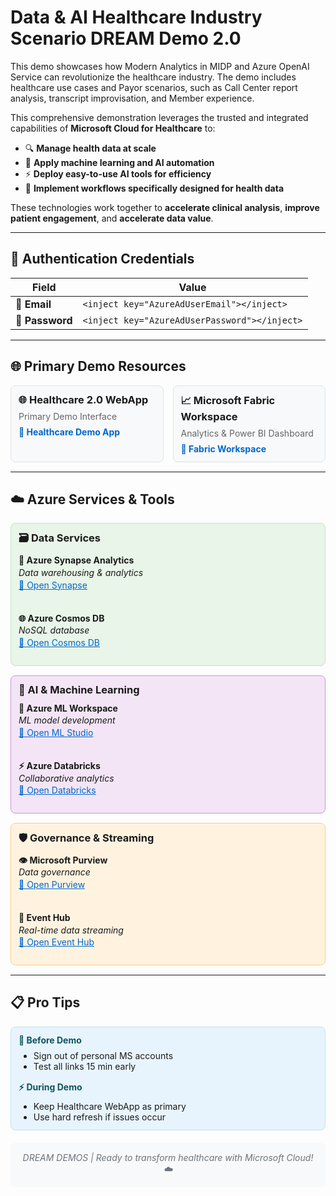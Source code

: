 # Data & AI Healthcare Industry Scenario DREAM Demo 2.0

This demo showcases how Modern Analytics in MIDP and Azure OpenAI Service can revolutionize the healthcare industry. The demo includes healthcare use cases and Payor scenarios, such as Call Center report analysis, transcript improvisation, and Member experience.

This comprehensive demonstration leverages the trusted and integrated capabilities of **Microsoft Cloud for Healthcare** to:

- 🔍 **Manage health data at scale**
- 🤖 **Apply machine learning and AI automation**
- ⚡ **Deploy easy-to-use AI tools for efficiency**
- 🔄 **Implement workflows specifically designed for health data**

These technologies work together to **accelerate clinical analysis**, **improve patient engagement**, and **accelerate data value**.

---

## 🔑 Authentication Credentials

| Field | Value |
|-------|-------|
| **👤 Email** | `<inject key="AzureAdUserEmail"></inject>` |
| **🔐 Password** | `<inject key="AzureAdUserPassword"></inject>` |

---

## 🌐 Primary Demo Resources

<div style="display: grid; grid-template-columns: 1fr 1fr; gap: 15px; margin: 15px 0;">

<div style="background-color: #f8f9fa; border: 1px solid #dee2e6; border-radius: 8px; padding: 12px;">
  <h3 style="margin: 0 0 8px 0;">🌐 Healthcare 2.0 WebApp</h3>
  <p style="margin: 0 0 8px 0; font-size: 14px; color: #666;">Primary Demo Interface</p>
  <a href="https://app-health-care-demo-v2prod.azurewebsites.net/" target="_blank" style="color: #0066cc; text-decoration: none; font-weight: bold;">🔗 Healthcare Demo App</a>
</div>

<div style="background-color: #f8f9fa; border: 1px solid #dee2e6; border-radius: 8px; padding: 12px;">
  <h3 style="margin: 0 0 8px 0;">📈 Microsoft Fabric Workspace</h3>
  <p style="margin: 0 0 8px 0; font-size: 14px; color: #666;">Analytics & Power BI Dashboard</p>
  <a href="https://app.powerbi.com/groups/9e83dec4-28ba-480d-920e-09b24bfd475a/list?experience=power-bi" target="_blank" style="color: #0066cc; text-decoration: none; font-weight: bold;">🔗 Fabric Workspace</a>
</div>

</div>

---

## ☁️ Azure Services & Tools

<div style="display: grid; grid-template-columns: repeat(auto-fit, minmax(300px, 1fr)); gap: 15px; margin: 15px 0;">

<div style="background-color: #e8f5e8; border: 1px solid #c3e6c3; border-radius: 8px; padding: 12px;">
<h3 style="margin: 0 0 10px 0;">🗃️ Data Services</h3>
<div style="font-size: 14px; line-height: 1.4;">
<strong>🔗 Azure Synapse Analytics</strong><br>
<em>Data warehousing & analytics</em><br>
<a href="https://web.azuresynapse.net/en/home?workspace=%2Fsubscriptions%2F506e86fc-853c-4557-a6e5-ad72114efd2b%2FresourceGroups%2Frg-healthcare2-prod%2Fproviders%2FMicrosoft.Synapse%2Fworkspaces%2Fsynhealthcare2prod" target="_blank" style="color: #0066cc;">🔗 Open Synapse</a><br><br>

<strong>🌐 Azure Cosmos DB</strong><br>
<em>NoSQL database</em><br>
<a href="https://portal.azure.com/#@CloudLabsAIoutlook.onmicrosoft.com/resource/subscriptions/506e86fc-853c-4557-a6e5-ad72114efd2b/resourceGroups/rg-healthcare2-prod/providers/Microsoft.DocumentDB/databaseAccounts/cosmos-healthcare2-prod/dataExplorer" target="_blank" style="color: #0066cc;">🔗 Open Cosmos DB</a>
</div>
</div>

<div style="background-color: #f3e5f5; border: 1px solid #ce93d8; border-radius: 8px; padding: 12px;">
<h3 style="margin: 0 0 10px 0;">🧠 AI & Machine Learning</h3>
<div style="font-size: 14px; line-height: 1.4;">
<strong>🔬 Azure ML Workspace</strong><br>
<em>ML model development</em><br>
<a href="https://ml.azure.com/?tid=f94768c8-8714-4abe-8e2d-37a64b18216a&wsid=/subscriptions/506e86fc-853c-4557-a6e5-ad72114efd2b/resourcegroups/rg-healthcare2-prod/providers/Microsoft.MachineLearningServices/workspaces/mlw-healthcare2-prod" target="_blank" style="color: #0066cc;">🔗 Open ML Studio</a><br><br>

<strong>⚡ Azure Databricks</strong><br>
<em>Collaborative analytics</em><br>
<a href="https://adb-6711778118362600.0.azuredatabricks.net/?o=6711778118362600#" target="_blank" style="color: #0066cc;">🔗 Open Databricks</a>
</div>
</div>

<div style="background-color: #fff3e0; border: 1px solid #ffcc80; border-radius: 8px; padding: 12px;">
<h3 style="margin: 0 0 10px 0;">🛡️ Governance & Streaming</h3>
<div style="font-size: 14px; line-height: 1.4;">
<strong>👁️ Microsoft Purview</strong><br>
<em>Data governance</em><br>
<a href="https://web.purview.azure.com/resource/purviewhealthcare2prod/main/catalog/home?feature.tenant=f94768c8-8714-4abe-8e2d-37a64b18216a" target="_blank" style="color: #0066cc;">🔗 Open Purview</a><br><br>

<strong>📡 Event Hub</strong><br>
<em>Real-time data streaming</em><br>
<a href="https://portal.azure.com/#@CloudLabsAIoutlook.onmicrosoft.com/resource/subscriptions/506e86fc-853c-4557-a6e5-ad72114efd2b/resourceGroups/rg-healthcare2-prod/providers/Microsoft.EventHub/namespaces/evh-patient-monitoring-prod/overview" target="_blank" style="color: #0066cc;">🔗 Open Event Hub</a>
</div>
</div>

</div>

---

## 📋 Pro Tips

<div style="background-color: #e8f4fd; border: 1px solid #bee5eb; border-radius: 8px; padding: 12px; margin: 15px 0;">
  <div style="display: grid; grid-template-columns: repeat(auto-fit, minmax(250px, 1fr)); gap: 15px;">
    <div>
      <h4 style="margin: 0 0 8px 0; color: #0c5460;">📝 Before Demo</h4>
      <ul style="margin: 0; font-size: 14px;">
        <li>Sign out of personal MS accounts</li>
        <li>Test all links 15 min early</li>
      </ul>
    </div>
    <div>
      <h4 style="margin: 0 0 8px 0; color: #0c5460;">⚡ During Demo</h4>
      <ul style="margin: 0; font-size: 14px;">
        <li>Keep Healthcare WebApp as primary</li>
        <li>Use hard refresh if issues occur</li>
      </ul>
    </div>
  </div>
</div>

<div style="text-align: center; padding: 15px; background-color: #f8f9fa; border-radius: 8px; margin-top: 20px;">
  <p style="margin: 0; color: #6c757d; font-style: italic;">DREAM DEMOS | Ready to transform healthcare with Microsoft Cloud! ☁️</p>
</div>
